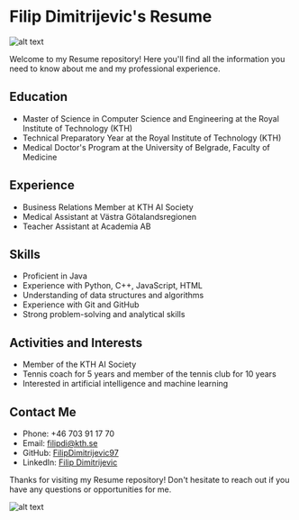 # Filip Dimitrijevic's Resume

![alt text](https://media.giphy.com/media/jwFbMfYthIM6pttfjF/giphy.gif)

Welcome to my Resume repository! Here you'll find all the information you need to know about me and my professional experience.

## Education
- Master of Science in Computer Science and Engineering at the Royal Institute of Technology (KTH)
- Technical Preparatory Year at the Royal Institute of Technology (KTH)
- Medical Doctor's Program at the University of Belgrade, Faculty of Medicine

## Experience
- Business Relations Member at KTH AI Society
- Medical Assistant at Västra Götalandsregionen
- Teacher Assistant at Academia AB

## Skills
- Proficient in Java
- Experience with Python, C++, JavaScript, HTML
- Understanding of data structures and algorithms
- Experience with Git and GitHub
- Strong problem-solving and analytical skills

## Activities and Interests
- Member of the KTH AI Society
- Tennis coach for 5 years and member of the tennis club for 10 years
- Interested in artificial intelligence and machine learning

## Contact Me
- Phone: +46 703 91 17 70
- Email: filipdi@kth.se
- GitHub: [FilipDimitrijevic97](https://github.com/FilipDimitrijevic97)
- LinkedIn: [Filip Dimitrijevic](https://www.linkedin.com/in/filip-dimitrijevic-6b0543215/)

Thanks for visiting my Resume repository! Don't hesitate to reach out if you have any questions or opportunities for me.

![alt text](https://media.giphy.com/media/LmNwrBhejkK9EFP504/giphy.gif "Resume on fire")

